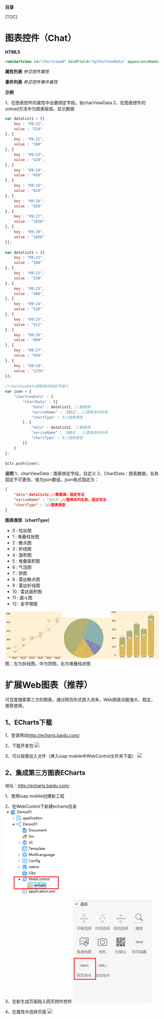 **目录**

[TOC]

# 图表控件（Chat）

**HTML5**
```html
<umchartview id="chartview0" bindField="myCharViewData" appearanceName="chameleon" dockStyleName="none" useAnimation="true" beginText="" onload="this.onDslLineChartview_load()" endText="" paletteName="apex" type="UFChartSeriesViewLine" />
```

**属性列表**
*参见控件属性*

**事件列表**
*参见控件事件属性*

**示例**

1、在图表控件的属性中设置绑定字段，如charViewData
2、在图表控件的onload方法中为图表赋值，显示数据

```javascript
var datalist1 = [{
	key : "09:21",
	value : "210"
}, {
	key : "09:22",
	value : "380"
}, {
	key : "09:23",
	value : "420",
}, {
	key : "09:24",
	value : "450"
}, {
	key : "09:25",
	value : "810"
}, {
	key : "09:26",
	value : "850"
}, {
	key : "09:27",
	value : "1010"
}, {
	key : "09:28",
	value : "1050"
}];

var datalist2 = [{
	key : "09:21",
	value : "100"
}, {
	key : "09:22",
	value : "250"
}, {
	key : "09:23",
	value : "400",
}, {
	key : "09:24",
	value : "520"
}, {
	key : "09:25",
	value : "612"
}, {
	key : "09:26",
	value : "800"
}, {
	key : "09:27",
	value : "950"
}, {
	key : "09:28",
	value : "1234"
}];

/*charViewData是图表的绑定字段*/
var json = {
	"charViewData" : {
		"ChartData" : [{
			"data" : datalist1, //数据源
			"seriseName" : '2012', //图表系列名称
			"chartType" : 3//图表类型
		}, {
			"data" : datalist2, //数据源
			"seriseName" : '2013', //图表系列名称
			"chartType" : 3//图表类型
		}]
	}
};

$ctx.push(json);
```

**说明**
1、charViewData：图表绑定字段，自定义
2、ChartData：图表数据，名称固定不可更改，值为json数组，json格式固定为：
```json
{
	"data":datalist2,//数据源，固定写法
	"seriseName" : '2013',//图表系列名称，固定写法
	"chartType" : 3//图表类型
}
```

**图表类型（chartType）**

- 0 : 柱状图
- 1 : 堆叠柱状图
- 2 : 散点图
- 3 : 折线图
- 4 : 面积图
- 5 : 堆叠面积图
- 6 : 气泡图
- 7 : 饼图
- 8 : 雷达散点图
- 9 : 雷达折线图
- 10 : 雷达面积图
- 11 : 漏斗图
- 12 : 金字塔图

![](/portal/upload/doc/20161205/20161205143916309.png)
图：左为拆线图，中为饼图，右为堆叠柱状图

# 扩展Web图表（推荐）

可百度搜索第三方的图表，通过网页形式嵌入进来，Web图表功能强大、稳定，推荐使用。

## 1、ECharts下载

1、登录网站<http://echarts.baidu.com/>

2、下载开发包
![](http://mobile.yyuap.com/UAPMobile/UEditor/jsp/upload/image/20150507/1430962563820005937.jpg)

3、可以按需加入文件（拷入iuap mobile中WebControl文件夹下面）
![](http://mobile.yyuap.com/UAPMobile/UEditor/jsp/upload/image/20150507/1430962563914073580.jpg)

## 2、集成第三方图表ECharts
地址：<http://echarts.baidu.com/>

1、使用iuap mobile创建新工程

2、在WebControl下新建echarts目录
![](/portal/upload/doc/20161123/20161123113835568.png)

3、在新生成页面拖入网页控件控件
![](/portal/upload/doc/20161123/20161123113959537.png)

4、在属性中选择页面
![](http://mobile.yyuap.com/UAPMobile/UEditor/jsp/upload/image/20150507/1430962563742084464.jpg)
